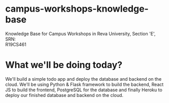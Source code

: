 # campus-workshops-knowledge-base

Knowledge Base for Campus Workshops in Reva University, Section 'E', SRN:  
R19CS461

# What we'll be doing today?

We'll build a simple todo app and deploy the database and backend on the cloud. We'll be using Python & Flask framework to build the backend, React JS to build the frontend, PostgreSQL for the database and finally Heroku to deploy our finished database and backend on the cloud.
